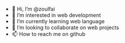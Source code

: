 - 👋 Hi, I’m @zoulfai
- 👀 I’m interested in web development
- 🌱 I’m currently learning web language 
- 💞️ I’m looking to collaborate on web projects
- 📫 How to reach me on github

<!---
zoulfai/zoulfai is a ✨ special ✨ repository because its `README.md` (this file) appears on your GitHub profile.
You can click the Preview link to take a look at your changes.
--->
